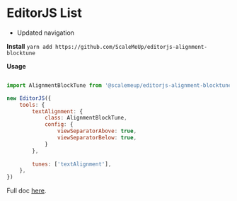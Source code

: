 # EditorJS List

- Updated navigation

**Install**
`yarn add https://github.com/ScaleMeUp/editorjs-alignment-blocktune`

**Usage**
```js

import AlignmentBlockTune from '@scalemeup/editorjs-alignment-blocktune';

new EditorJS({
    tools: {
        textAlignment: {
            class: AlignmentBlockTune,
            config: {
                viewSeparatorAbove: true,
                viewSeparatorBelow: true,
            }
        },
        
        tunes: ['textAlignment'],
    },
})
```

Full doc [here](https://www.npmjs.com/package/editorjs-text-alignment-blocktune).